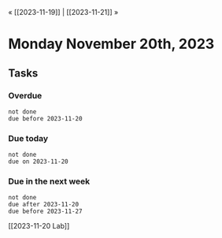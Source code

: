 « [[2023-11-19]] | [[2023-11-21]] » 
# Monday November 20th, 2023

## Tasks
### Overdue
```tasks
not done
due before 2023-11-20
```

### Due today
```tasks
not done
due on 2023-11-20
```

### Due in the next week
```tasks
not done
due after 2023-11-20
due before 2023-11-27
```

[[2023-11-20 Lab]]